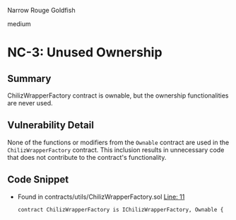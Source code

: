 Narrow Rouge Goldfish

medium

# NC-3: Unused Ownership

## Summary
ChilizWrapperFactory contract is ownable, but the ownership functionalities are never used.

## Vulnerability Detail
None of the functions or modifiers from the `Ownable` contract are used in the `ChilizWrapperFactory` contract. This inclusion results in unnecessary code that does not contribute to the contract's functionality.

## Code Snippet
- Found in contracts/utils/ChilizWrapperFactory.sol [Line: 11](contracts/utils/ChilizWrapperFactory.sol#L11)

	```solidity
	contract ChilizWrapperFactory is IChilizWrapperFactory, Ownable {
	```
